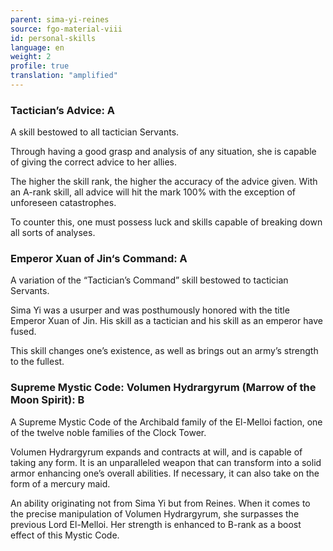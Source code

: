 ```yaml
---
parent: sima-yi-reines
source: fgo-material-viii
id: personal-skills
language: en
weight: 2
profile: true
translation: "amplified"
---
```


### Tactician’s Advice: A

A skill bestowed to all tactician Servants.

Through having a good grasp and analysis of any situation, she is capable of giving the correct advice to her allies.

The higher the skill rank, the higher the accuracy of the advice given. With an A-rank skill, all advice will hit the mark 100% with the exception of unforeseen catastrophes.

To counter this, one must possess luck and skills capable of breaking down all sorts of analyses.

### Emperor Xuan of Jin‘s Command: A

A variation of the “Tactician’s Command” skill bestowed to tactician Servants. 

Sima Yi was a usurper and was posthumously honored with the title Emperor Xuan of Jin. His skill as a tactician and his skill as an emperor have fused.

This skill changes one’s existence, as well as brings out an army’s strength to the fullest.

### Supreme Mystic Code: Volumen Hydrargyrum (Marrow of the Moon Spirit): B

A Supreme Mystic Code of the Archibald family of the El-Melloi faction, one of the twelve noble families of the Clock Tower.

Volumen Hydrargyrum expands and contracts at will, and is capable of taking any form. It is an unparalleled weapon that can transform into a solid armor enhancing one’s overall abilities. If necessary, it can also take on the form of a mercury maid. 

An ability originating not from Sima Yi but from Reines. When it comes to the precise manipulation of Volumen Hydrargyrum, she surpasses the previous Lord El-Melloi. Her strength is enhanced to B-rank as a boost effect of this Mystic Code.
